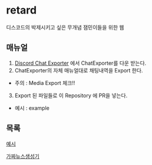 # retard
디스코드의 박제시키고 싶은 무개념 잼민이들을 위한 웹

## 매뉴얼

1. [Discord Chat Exporter](https://github.com/Tyrrrz/DiscordChatExporter/releases/tag/2.25) 에서 ChatExporter를 다운 받는다.
2. ChatExporter의 자체 매뉴얼대로 채팅내역을 Export 한다.
* 주의 : Media Export 체크!!
3. Export 된 파일들로 이 Repository 에 PR을 넣는다.
* 예시 : example 

## 목록

[예시](https://retard-discord.cf/example)

[가짜뉴스생성기](https://retard-discord.cf/fakenews)
